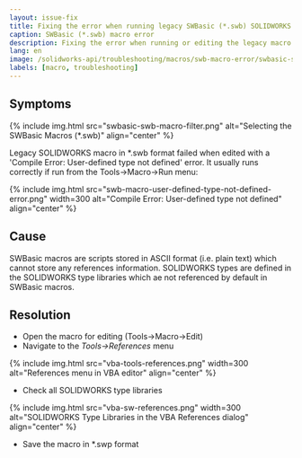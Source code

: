 ```yaml
---
layout: issue-fix
title: Fixing the error when running legacy SWBasic (*.swb) SOLIDWORKS macro
caption: SWBasic (*.swb) macro error
description: Fixing the error when running or editing the legacy macro in swb format
lang: en
image: /solidworks-api/troubleshooting/macros/swb-macro-error/swbasic-swb-macro-filter.png
labels: [macro, troubleshooting]
---
```

## Symptoms

{% include img.html src="swbasic-swb-macro-filter.png" alt="Selecting the SWBasic Macros (*.swb)" align="center" %}

Legacy SOLIDWORKS macro in *.swb format failed when edited with a 'Compile Error: User-defined type not defined' error. It usually runs correctly if run from the Tools->Macro->Run menu:

{% include img.html src="swb-macro-user-defined-type-not-defined-error.png" width=300 alt="Compile Error: User-defined type not defined" align="center" %}

## Cause

SWBasic macros are scripts stored in ASCII format (i.e. plain text) which cannot store any references information. SOLIDWORKS types are defined in the SOLIDWORKS type libraries which ae not referenced by default in SWBasic macros.

## Resolution

* Open the macro for editing (Tools->Macro->Edit)
* Navigate to the *Tools->References* menu

{% include img.html src="vba-tools-references.png" width=300 alt="References menu in VBA editor" align="center" %}

* Check all SOLIDWORKS type libraries

{% include img.html src="vba-sw-references.png" width=300 alt="SOLIDWORKS Type Libraries in the VBA References dialog" align="center" %}

* Save the macro in *.swp format
